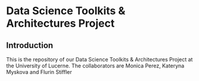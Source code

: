 # Data Science Toolkits & Architectures Project

## Introduction
This is the repository of our Data Science Toolkits & Architectures Project 
at the University of Lucerne.
The collaborators are Monica Perez, Kateryna Myskova and Flurin Stiffler
